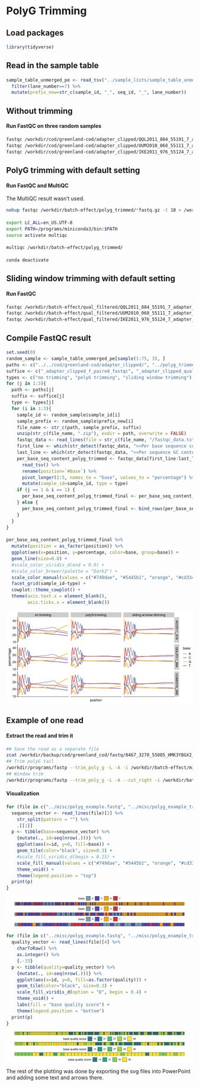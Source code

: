PolyG Trimming
================

## Load packages

``` r
library(tidyverse)
```

## Read in the sample table

``` r
sample_table_unmerged_pe <- read_tsv("../sample_lists/sample_table_unmerged.tsv") %>%
  filter(lane_number==7) %>%
  mutate(prefix_new=str_c(sample_id, "_", seq_id, "_", lane_number))
```

## Without trimming

#### Run FastQC on three random samples

``` bash
fastqc /workdir/cod/greenland-cod/adapter_clipped/QQL2011_884_55191_7_adapter_clipped_f_paired.fastq.gz
fastqc /workdir/cod/greenland-cod/adapter_clipped/UUM2010_068_55111_7_adapter_clipped_f_paired.fastq.gz
fastqc /workdir/cod/greenland-cod/adapter_clipped/IKE2011_976_55124_7_adapter_clipped_f_paired.fastq.gz
```

## PolyG trimming with default setting

#### Run FastQC and MultiQC

The MultiQC result wasn’t used.

``` bash
nohup fastqc /workdir/batch-effect/polyg_trimmed/*fastq.gz -t 10 > /workdir/batch-effect/run_fastqc_polyg_trimmed.nohup &

export LC_ALL=en_US.UTF-8
export PATH=/programs/miniconda3/bin:$PATH
source activate multiqc

multiqc /workdir/batch-effect/polyg_trimmed/

conda deactivate
```

## Sliding window trimming with default setting

#### Run FastQC

``` bash
fastqc /workdir/batch-effect/qual_filtered/QQL2011_884_55191_7_adapter_clipped_qual_filtered_f_paired.fastq.gz
fastqc /workdir/batch-effect/qual_filtered/UUM2010_068_55111_7_adapter_clipped_qual_filtered_f_paired.fastq.gz
fastqc /workdir/batch-effect/qual_filtered/IKE2011_976_55124_7_adapter_clipped_qual_filtered_f_paired.fastq.gz
```

## Compile FastQC result

``` r
set.seed(0)
random_sample <- sample_table_unmerged_pe[sample(1:75, 3), ]
paths <- c("../../cod/greenland-cod/adapter_clipped/", "../polyg_trimmed/", "../cut_right/")
suffice <- c("_adapter_clipped_f_paired_fastqc", "_adapter_clipped_qual_filtered_f_paired_fastqc", "_adapter_clipped_qual_filtered_f_paired_fastqc")
types <- c("no trimming", "polyG trimming", "sliding window trimming")
for (j in 1:3){
  path <- paths[j]
  suffix <- suffice[j]
  type <- types[j]
  for (i in 1:3){
    sample_id <- random_sample$sample_id[i]
    sample_prefix <- random_sample$prefix_new[i]
    file_name <- str_c(path, sample_prefix, suffix)
    unzip(str_c(file_name, ".zip"), exdir = path, overwrite = FALSE)
    fastqc_data <- read_lines(file = str_c(file_name, "/fastqc_data.txt"))
    first_line <- which(str_detect(fastqc_data, ">>Per base sequence content")) + 1
    last_line <- which(str_detect(fastqc_data, ">>Per sequence GC content")) - 2
    per_base_seq_content_polyg_trimmed <- fastqc_data[first_line:last_line] %>%
      read_tsv() %>%
      rename(position=`#Base`) %>%
      pivot_longer(2:5, names_to = "base", values_to = "percentage") %>%
      mutate(sample_id=sample_id, type = type)
    if (j == 1 & i == 1) {
      per_base_seq_content_polyg_trimmed_final <- per_base_seq_content_polyg_trimmed
    } else {
      per_base_seq_content_polyg_trimmed_final <- bind_rows(per_base_seq_content_polyg_trimmed_final, per_base_seq_content_polyg_trimmed)
    }
  }
}

per_base_seq_content_polyg_trimmed_final %>%
  mutate(position = as_factor(position)) %>%
  ggplot(aes(x=position, y=percentage, color=base, group=base)) +
  geom_line(size=0.8) +
  #scale_color_viridis_d(end = 0.9) +
  #scale_color_brewer(palette = "Dark2") +
  scale_color_manual(values = c("#749dae", "#5445b1", "orange", "#cd3341")) +
  facet_grid(sample_id~type) +
  cowplot::theme_cowplot() +
  theme(axis.text.x = element_blank(),
        axis.ticks.x = element_blank())
```

![](polyg_files/figure-gfm/unnamed-chunk-6-1.png)<!-- -->

## Example of one read

#### Extract the read and trim it

``` bash
## Save the read as a separate file
zcat /workdir/backup/cod/greenland_cod/fastq/8467_3270_55085_HMK3YBGX2_NAR2008_006_GCTACGCT_CTCTCTAT_R1.fastq.gz | grep ATCCCGCACCCTCCCATTTCTCTTCAACAACAACAACCTCCGCCGCCCATCCCGTGTCACACACGGGCGCGCGGGGGGGGGGGGGGGGGGTGGCGCGGGGC -A2 -B1 > /workdir/batch-effect/misc/polyg_example.fastq
## Trim polyG tail
/workdir/programs/fastp --trim_poly_g -L -A -i /workdir/batch-effect/misc/polyg_example.fastq -o /workdir/batch-effect/misc/polyg_example_trim_polyg.fastq
## Window trim
/workdir/programs/fastp --trim_poly_g -L -A --cut_right -i /workdir/batch-effect/misc/polyg_example.fastq -o /workdir/batch-effect/misc/polyg_example_polyg_cut_right.fastq
```

#### Visualization

``` r
for (file in c("../misc/polyg_example.fastq", "../misc/polyg_example_trim_polyg.fastq", "../misc/polyg_example_polyg_cut_right.fastq")){
  sequence_vector <- read_lines(file)[2] %>%
    str_split(pattern = "") %>%
    .[[1]]
  p <- tibble(base=sequence_vector) %>%
    {mutate(., id=seq(nrow(.)))} %>%
    ggplot(aes(x=id, y=0, fill=base)) +
    geom_tile(color="black", size=0.3) +
    #scale_fill_viridis_d(begin = 0.15) +
    scale_fill_manual(values = c("#749dae", "#5445b1", "orange", "#cd3341")) +
    theme_void() +
    theme(legend.position = "top")
  print(p)
}
```

![](polyg_files/figure-gfm/unnamed-chunk-8-1.svg)<!-- -->![](polyg_files/figure-gfm/unnamed-chunk-8-2.svg)<!-- -->![](polyg_files/figure-gfm/unnamed-chunk-8-3.svg)<!-- -->

``` r
for (file in c("../misc/polyg_example.fastq", "../misc/polyg_example_trim_polyg.fastq", "../misc/polyg_example_polyg_cut_right.fastq")){
  quality_vector <- read_lines(file)[4] %>%
    charToRaw() %>%
    as.integer() %>% 
    {.-33}
  p <- tibble(quality=quality_vector) %>%
    {mutate(., id=seq(nrow(.)))} %>%
    ggplot(aes(x=id, y=0, fill=as.factor(quality))) +
    geom_tile(color="black", size=0.3) +
    scale_fill_viridis_d(option = "D", begin = 0.4) +
    theme_void() +
    labs(fill = "base quality score") +
    theme(legend.position = "bottom")
  print(p)
}
```

![](polyg_files/figure-gfm/unnamed-chunk-9-1.svg)<!-- -->![](polyg_files/figure-gfm/unnamed-chunk-9-2.svg)<!-- -->![](polyg_files/figure-gfm/unnamed-chunk-9-3.svg)<!-- -->

The rest of the plotting was done by exporting the svg files into
PowerPoint and adding some text and arrows there.
